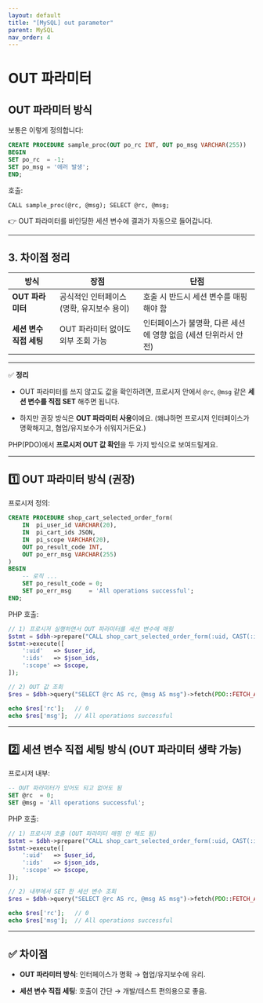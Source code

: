 ```yaml
---
layout: default
title: "[MySQL] out parameter"
parent: MySQL
nav_order: 4 
---
```


# OUT 파라미터 

## OUT 파라미터 방식

보통은 이렇게 정의합니다:

```sql
CREATE PROCEDURE sample_proc(OUT po_rc INT, OUT po_msg VARCHAR(255)) 
BEGIN     
SET po_rc  = -1;     
SET po_msg = '에러 발생'; 
END;
```


호출:

`CALL sample_proc(@rc, @msg); SELECT @rc, @msg;`

👉 OUT 파라미터를 바인딩한 세션 변수에 결과가 자동으로 들어갑니다.

---

## 3. 차이점 정리

|방식|장점|단점|
|---|---|---|
|**OUT 파라미터**|공식적인 인터페이스 (명확, 유지보수 용이)|호출 시 반드시 세션 변수를 매핑해야 함|
|**세션 변수 직접 세팅**|OUT 파라미터 없이도 외부 조회 가능|인터페이스가 불명확, 다른 세션에 영향 없음 (세션 단위라서 안전)|

---

✅ **정리**

- OUT 파라미터를 쓰지 않고도 값을 확인하려면, 프로시저 안에서 `@rc`, `@msg` 같은 **세션 변수를 직접 SET** 해주면 됩니다.
    
- 하지만 권장 방식은 **OUT 파라미터 사용**이에요. (왜냐하면 프로시저 인터페이스가 명확해지고, 협업/유지보수가 쉬워지거든요.)


PHP(PDO)에서 **프로시저 OUT 값 확인**을 두 가지 방식으로 보여드릴게요.

---

## 1️⃣ OUT 파라미터 방식 (권장)

프로시저 정의:

```sql
CREATE PROCEDURE shop_cart_selected_order_form(
    IN  pi_user_id VARCHAR(20),
    IN  pi_cart_ids JSON,
    IN  pi_scope VARCHAR(20),
    OUT po_result_code INT,
    OUT po_err_msg VARCHAR(255)
)
BEGIN
    -- 로직 ...
    SET po_result_code = 0;
    SET po_err_msg     = 'All operations successful';
END;

```


PHP 호출:
```php
// 1) 프로시저 실행하면서 OUT 파라미터를 세션 변수에 매핑
$stmt = $dbh->prepare("CALL shop_cart_selected_order_form(:uid, CAST(:ids AS JSON), :scope, @rc, @msg)");
$stmt->execute([
    ':uid'   => $user_id,
    ':ids'   => $json_ids,
    ':scope' => $scope,
]);

// 2) OUT 값 조회
$res = $dbh->query("SELECT @rc AS rc, @msg AS msg")->fetch(PDO::FETCH_ASSOC);

echo $res['rc'];   // 0
echo $res['msg'];  // All operations successful

```


---

## 2️⃣ 세션 변수 직접 세팅 방식 (OUT 파라미터 생략 가능)

프로시저 내부:

```sql
-- OUT 파라미터가 있어도 되고 없어도 됨
SET @rc  = 0;
SET @msg = 'All operations successful';

```

PHP 호출:
```php
// 1) 프로시저 호출 (OUT 파라미터 매핑 안 해도 됨)
$stmt = $dbh->prepare("CALL shop_cart_selected_order_form(:uid, CAST(:ids AS JSON), :scope, @dummy1, @dummy2)");
$stmt->execute([
    ':uid'   => $user_id,
    ':ids'   => $json_ids,
    ':scope' => $scope,
]);

// 2) 내부에서 SET 한 세션 변수 조회
$res = $dbh->query("SELECT @rc AS rc, @msg AS msg")->fetch(PDO::FETCH_ASSOC);

echo $res['rc'];   // 0
echo $res['msg'];  // All operations successful

```


---

## ✅ 차이점

- **OUT 파라미터 방식**: 인터페이스가 명확 → 협업/유지보수에 유리.
    
- **세션 변수 직접 세팅**: 호출이 간단 → 개발/테스트 편의용으로 좋음.